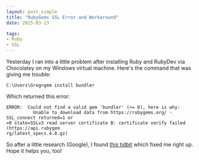 ```yaml
---
layout: post_simple
title: "RubyGems SSL Error and Workaround"
date: 2015-03-13

tags:
- Ruby
- SSL
---
```


Yesterday I ran into a little problem after installing Ruby and RubyDev via Chocolatey on my Windows virtual machine. Here's the command that was giving me trouble:

    C:\Users\Greg>gem install bundler

Which returned this error:

    ERROR:  Could not find a valid gem 'bundler' (>= 0), here is why:
              Unable to download data from https://rubygems.org/ - SSL_connect returned=1 er
    =0 state=SSLv3 read server certificate B: certificate verify failed (https://api.rubygem
    rg/latest_specs.4.8.gz)

So after a little research (Google), I found [this tidbit](https://gist.github.com/luislavena/f064211759ee0f806c88) which fixed me right up. Hope it helps you, too!